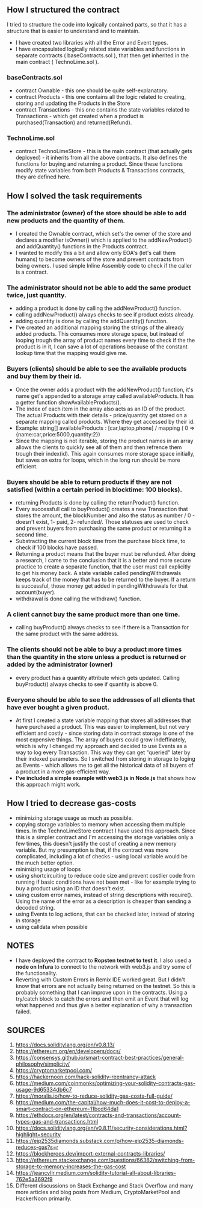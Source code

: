 

## How I structured the contract
I tried to structure the code into logically contained parts, so that it has a structure that is easier to understand and to maintain.
- I have created two libraries with all the Error and Event types.
- I have encapsulated logically related state variables and functions in separate contracts ( baseContracts.sol ), that then get inherited in the main contract ( TechnoLime.sol ).

### baseContracts.sol
 - contract Ownable - this one should be quite self-explanatory.
 - contract Products - this one contains all the logic related to creating, storing and updating the Products in the Store
 - contract Transactions - this one contains the state variables related to Transactions - which get created when a product is purchased(Transaction) and returned(Refund).
 
### TechnoLime.sol
 - contract TechnoLimeStore - this is the main contract (that actually gets deployed) - it inherits from all the above contracts. It also defines the functions for buying and returning a product. Since these functions modify state variables from both Products & Transactions contracts, they are defined here.


## How I solved the task requirements

### The administrator (owner) of the store should be able to add new products and the quantity of them.
- I created the Ownable contract, which set's the owner of the store and declares a modifier isOwner() which is applied to the addNewProduct() and addQuantity() functions in the Products contract. 
- I wanted to modify this a bit and allow only EOA's (let's call them humans) to become owners of the store and prevent contracts from being owners. I used simple Inline Assembly code to check if the caller is a contract.

### The administrator should not be able to add the same product twice, just quantity.
- adding a product is done by calling the addNewProduct() function.
- calling addNewProduct() always checks to see if product exists already.
- adding quantity is done by calling the addQuantity() function.
- I've created an additional mapping storing the strings of the already added products. This consumes more storage space, but instead of looping trough the array of product names every time to check if the the product is in it, I can save a lot of operations because of the constant lookup time that the mapping would give me.

### Buyers (clients) should be able to see the available products and buy them by their id.
- Once the owner adds a product with the addNewProduct() function, it's name get's appended to a storage array called availableProducts. It has a getter function showAvailableProducts().
- The index of each item in the array also acts as an ID of the product. The actual Products with their details - price/quantity get stored on a separate mapping called products. Where they get accessed by their id.
- Example:   string[] availableProducts : [car,laptop,phone] / mapping ( 0 => {name:car,price:5000,quantity:2})
- Since the mapping is not iterable, storing the product names in an array allows the clients to quickly see all of them and then refrence them trough their index(id). This again consumes more storage space initially, but saves on extra for loops, which in the long run should be more efficient.

### Buyers should be able to return products if they are not satisfied (within a certain period in blocktime: 100 blocks).
- returning Products is done by calling the returnProduct() function.
- Every successfull call to  buyProduct() creates a new Transaction that stores the amount, the blockNumber and also the status as number / 0 - doesn't exist, 1- paid, 2- refunded/. Those statuses are used to check and prevent buyers from purchasing the same product or returning it a second time.
- Substracting the current block time from the purchase block time, to check if 100 blocks have passed.
- Returning a product means that the buyer must be refunded. After doing a research, I came to the conclusion that it is a better and more secure practice to create a separate function, that the user must call explicitly to get his money back. A state variable called pendingWithdrawals keeps track of the money that has to be returned to the buyer. If a return is successful, those money get added in pendingWithdrawals for that account(buyer).
- withdrawal is done calling the withdraw() function.

### A client cannot buy the same product more than one time.
- calling  buyProduct() always checks to see if there is a Transaction for the same product with the same address.

### The clients should not be able to buy a product more times than the quantity in the store unless a product is returned or added by the administrator (owner)
- every product has a quantity attribute which gets updated. Calling  buyProduct() always checks to see if quantity is above 0.

### Everyone should be able to see the addresses of all clients that have ever bought a given product.
- At first I created a state variable mapping that stores all addresses that have purchased a product. This was easier to implement, but not very efficient and costly - since storing data in contract storage is one of the most expensive things. The array of buyers could grow indeffinately, which is why I changed my approach and decided to use Events as a way to log every Transaction. This way they can get "queried" later by their indexed parameters. So I switched from storing in storage to loging as Events - which allows me to get all the historical data of all buyers of a product in a more gas-efficient way.
- **I've included a simple example with web3.js in Node.js** that shows how this approach might work.

## How I tried to decrease gas-costs
- minimizing storage usage as much as possible.
- copying storage variables to memory when accessing them multiple times. In the TechnoLimeStore contract I have used this approach. Since this is a simpler contract and I'm accessing the storage variables only a few times, this doesn't justify the cost of creating a new memory variable. But my presumption is that, if the contract was more complicated, including a lot of checks - using local variable would be the much better option.
- minimizing usage of loops
- using shortcircuiting to reduce code size and prevent costlier code from running if basic conditions have not been met - like for example trying to buy a product using an ID that doesn't exist. 
- using custom error names, instead of string descriptions with require(). Using the name of the error as a description is cheaper than sending a decoded string.
- using Events to log actions, that can be checked later, instead of storing in storage
- using calldata when possible

## NOTES
- I have deployed the contract to **Ropsten testnet to test it**. I also used a **node on Infura** to connect to the network with web3.js and try some of the functionality.
- Reverting with Custom Errors in Remix IDE worked great. But I didn't know that errors are not actually being returned on the testnet. So this is probably something that I can improve upon in the contracts. Using a try/catch block to catch the errors and then emit an Event that will log what happened and thus give a better explanation of why a transaction failed.

## SOURCES
1. https://docs.soliditylang.org/en/v0.8.13/
2. https://ethereum.org/en/developers/docs/
3. https://consensys.github.io/smart-contract-best-practices/general-philosophy/simplicity/
4. https://cryptomarketpool.com/
4. https://hackernoon.com/hack-solidity-reentrancy-attack
5. https://medium.com/coinmonks/optimizing-your-solidity-contracts-gas-usage-9d65334db6c7
6. https://moralis.io/how-to-reduce-solidity-gas-costs-full-guide/
7. https://medium.com/the-capital/how-much-does-it-cost-to-deploy-a-smart-contract-on-ethereum-11bcd64da1
8. https://ethdocs.org/en/latest/contracts-and-transactions/account-types-gas-and-transactions.html
9. https://docs.soliditylang.org/en/v0.8.11/security-considerations.html?highlight=security
10. https://eip2535diamonds.substack.com/p/how-eip2535-diamonds-reduces-gas?s=r
11. https://blockheroes.dev/import-external-contracts-libraries/
12. https://ethereum.stackexchange.com/questions/66382/switching-from-storage-to-memory-increases-the-gas-cost
13. https://jeancvllr.medium.com/solidity-tutorial-all-about-libraries-762e5a3692f9
14. Different discussions on Stack Exchange and Stack Overflow and many more articles and blog posts from Medium, CryptoMarketPool and HackerNoon primarily.